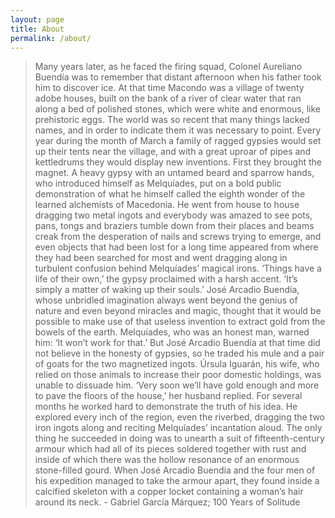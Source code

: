 ```yaml
---
layout: page
title: About
permalink: /about/
---
```


> Many years later, as he faced the firing squad, Colonel Aureliano Buendía was to remember that distant afternoon when his father took him to discover ice. At that time Macondo was a village of twenty adobe houses, built on the bank of a river of clear water that ran along a bed of polished stones, which were white and enormous, like prehistoric eggs. The world was so recent that many things lacked names, and in order to indicate them it was necessary to point. Every year during the month of March a family of ragged gypsies would set up their tents near the village, and with a great uproar of pipes and kettledrums they would display new inventions. First they brought the magnet. A heavy gypsy with an untamed beard and sparrow hands, who introduced himself as Melquíades, put on a bold public demonstration of what he himself called the eighth wonder of the learned alchemists of Macedonia. He went from house to house dragging two metal ingots and everybody was amazed to see pots, pans, tongs and braziers tumble down from their places and beams creak from the desperation of nails and screws trying to emerge, and even objects that had been lost for a long time appeared from where they had been searched for most and went dragging along in turbulent confusion behind Melquíades’ magical irons. ‘Things have a life of their own,’ the gypsy proclaimed with a harsh accent. ‘It’s simply a matter of waking up their souls.’ José Arcadio Buendía, whose unbridled imagination always went beyond the genius of nature and even beyond miracles and magic, thought that it would be possible to make use of that useless invention to extract gold from the bowels of the earth. Melquíades, who was an honest man, warned him: ‘It won’t work for that.’ But José Arcadio Buendía at that time did not believe in the honesty of gypsies, so he traded his mule and a pair of goats for the two magnetized ingots. Úrsula Iguarán, his wife, who relied on those animals to increase their poor domestic holdings, was unable to dissuade him. ‘Very soon we’ll have gold enough and more to pave the floors of the house,’ her husband replied. For several months he worked hard to demonstrate the truth of his idea. He explored every inch of the region, even the riverbed, dragging the two iron ingots along and reciting Melquíades’ incantation aloud. The only thing he succeeded in doing was to unearth a suit of fifteenth-century armour which had all of its pieces soldered together with rust and inside of which there was the hollow resonance of an enormous stone-filled gourd. When José Arcadio Buendía and the four men of his expedition managed to take the armour apart, they found inside a calcified skeleton with a copper locket containing a woman’s hair around its neck. - Gabriel García Márquez; 100 Years of Solitude